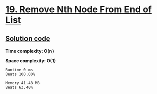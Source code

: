 # [19. Remove Nth Node From End of List](https://leetcode.com/problems/remove-nth-node-from-end-of-list/)

## [Solution code](https://github.com/alexengrig/leetcode/blob/main/src/main/java/dev/alexengrig/leetcode/_19_remove_nth_node_from_end_of_list/Solution.java)

**Time complexity: O(n)**

**Space complexity: O(1)**

```
Runtime 0 ms
Beats 100.00%

Memory 41.48 MB
Beats 63.40%
```
